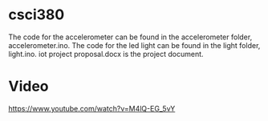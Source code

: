 # csci380
The code for the accelerometer can be found in the accelerometer folder, accelerometer.ino.
The code for the led light can be found in the light folder, light.ino.
iot project proposal.docx is the project document.

# Video
https://www.youtube.com/watch?v=M4lQ-EG_5vY